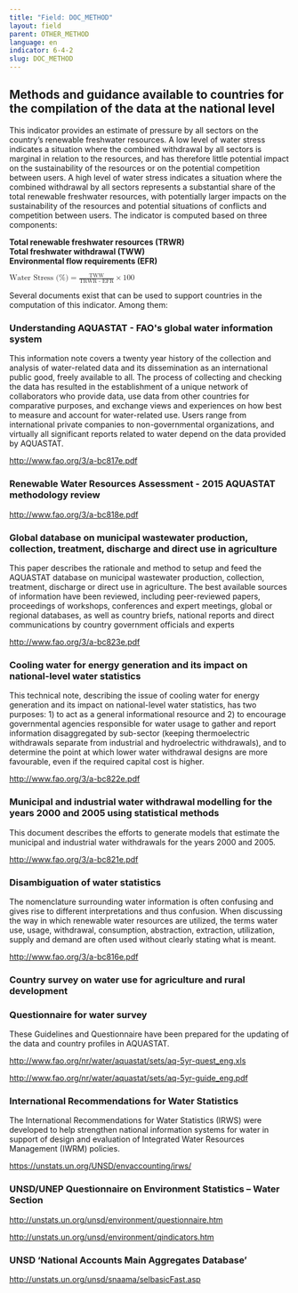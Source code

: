 ```yaml
---
title: "Field: DOC_METHOD"
layout: field
parent: OTHER_METHOD
language: en
indicator: 6-4-2
slug: DOC_METHOD
---
```

## Methods and guidance available to countries for the compilation of the data at the national level

This indicator provides an estimate of pressure by all sectors on the country’s renewable freshwater resources. A low level of water stress indicates a situation where the combined withdrawal by all sectors is marginal in relation to the resources, and has therefore little potential impact on the sustainability of the resources or on the potential competition between users. A high level of water stress indicates a situation where the combined withdrawal by all sectors represents a substantial share of the total renewable freshwater resources, with potentially larger impacts on the sustainability of the resources and potential situations of conflicts and competition between users.
The indicator is computed based on three components:

**Total renewable freshwater resources (TRWR)**<br>
**Total freshwater withdrawal (TWW)**<br>
**Environmental flow requirements (EFR)**<br>

<math>
  <mi>Water Stress (%)</mi>
  <mo>=</mo>
  <mfrac>
    <mi>TWW</mi>
    <mi>TRWR - EFR</mi>
  </mfrac>
  <mo>&times;</mo>
  <mn>100</mn>
</math>

Several documents exist that can be used to support countries in the computation of this indicator. Among them:

### Understanding AQUASTAT - FAO's global water information system

This information note covers a twenty year history of the collection and analysis of water-related data and its dissemination as an international public good, freely available to all. The process of collecting and checking the data has resulted in the establishment of a unique network of collaborators who provide data, use data from other countries for comparative purposes, and exchange views and experiences on how best to measure and account for water-related use. Users range from international private companies to non-governmental organizations, and virtually all significant reports related to water depend on the data provided by AQUASTAT.

<http://www.fao.org/3/a-bc817e.pdf>

### Renewable Water Resources Assessment - 2015 AQUASTAT methodology review

<http://www.fao.org/3/a-bc818e.pdf>

### Global database on municipal wastewater production, collection, treatment, discharge and direct use in agriculture

This paper describes the rationale and method to setup and feed the AQUASTAT database on municipal wastewater production, collection, treatment, discharge or direct use in agriculture. The best available sources of information have been reviewed, including peer-reviewed papers, proceedings of workshops, conferences and expert meetings, global or regional databases, as well as country briefs, national reports and direct communications by country government officials and experts

<http://www.fao.org/3/a-bc823e.pdf>

### Cooling water for energy generation and its impact on national-level water statistics

This technical note, describing the issue of cooling water for energy generation and its impact on national-level water statistics, has two purposes: 1) to act as a general informational resource and 2) to encourage governmental agencies responsible for water usage to gather and report information disaggregated by sub-sector (keeping thermoelectric withdrawals separate from industrial and hydroelectric withdrawals), and to determine the point at which lower water withdrawal designs are more favourable, even if the required capital cost is higher.

<http://www.fao.org/3/a-bc822e.pdf>

### Municipal and industrial water withdrawal modelling for the years 2000 and 2005 using statistical methods

This document describes the efforts to generate models that estimate the municipal and industrial water withdrawals for the years 2000 and 2005.

<http://www.fao.org/3/a-bc821e.pdf>

### Disambiguation of water statistics

The nomenclature surrounding water information is often confusing and gives rise to different interpretations and thus confusion. When discussing the way in which renewable water resources are utilized, the terms water use, usage, withdrawal, consumption, abstraction, extraction, utilization, supply and demand are often used without clearly stating what is meant.

<http://www.fao.org/3/a-bc816e.pdf>

### Country survey on water use for agriculture and rural development
### Questionnaire for water survey

These Guidelines and Questionnaire have been prepared for the updating of the data and country profiles in AQUASTAT.

<http://www.fao.org/nr/water/aquastat/sets/aq-5yr-quest_eng.xls>

<http://www.fao.org/nr/water/aquastat/sets/aq-5yr-guide_eng.pdf>

### International Recommendations for Water Statistics

The International Recommendations for Water Statistics (IRWS) were developed to help strengthen national information systems for water in support of design and evaluation of Integrated Water Resources Management (IWRM) policies.

<https://unstats.un.org/UNSD/envaccounting/irws/>

### UNSD/UNEP Questionnaire on Environment Statistics – Water Section

<http://unstats.un.org/unsd/environment/questionnaire.htm>

<http://unstats.un.org/unsd/environment/qindicators.htm>

### UNSD ‘National Accounts Main Aggregates Database’

<http://unstats.un.org/unsd/snaama/selbasicFast.asp>